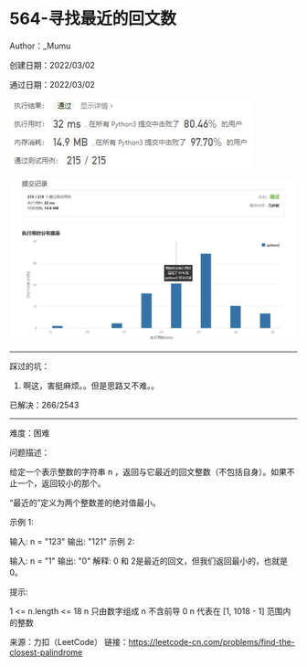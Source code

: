 # 564-寻找最近的回文数

Author：_Mumu

创建日期：2022/03/02

通过日期：2022/03/02

![](./通过截图2.jpg)

![](./通过截图1.jpg)

*****

踩过的坑：

1. 啊这，害挺麻烦。。但是思路又不难。。

已解决：266/2543

*****

难度：困难

问题描述：

给定一个表示整数的字符串 n ，返回与它最近的回文整数（不包括自身）。如果不止一个，返回较小的那个。

“最近的”定义为两个整数差的绝对值最小。

 

示例 1:

输入: n = "123"
输出: "121"
示例 2:

输入: n = "1"
输出: "0"
解释: 0 和 2是最近的回文，但我们返回最小的，也就是 0。


提示:

1 <= n.length <= 18
n 只由数字组成
n 不含前导 0
n 代表在 [1, 1018 - 1] 范围内的整数

来源：力扣（LeetCode）
链接：https://leetcode-cn.com/problems/find-the-closest-palindrome